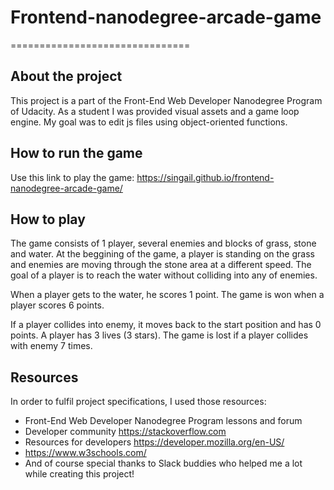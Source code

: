 # Frontend-nanodegree-arcade-game
===============================

## About the project

This project is a part of the Front-End Web Developer Nanodegree Program of Udacity. As a student I was provided visual assets and a game loop engine. My goal was to edit js files using object-oriented functions.

## How to run the game 

Use this link to play the game: https://singail.github.io/frontend-nanodegree-arcade-game/

## How to play

The game consists of 1 player, several enemies and blocks of grass, stone and water. At the beggining of the game, a player is standing on the grass and enemies are moving through the stone area at a different speed. The goal of a player is to reach the water without colliding into any of enemies. 

When a player gets to the water, he scores 1 point. The game is won when a player scores 6 points.

If a player collides into enemy, it moves back to the start position and has 0 points. A player has 3 lives (3 stars). The game is lost if a player collides with enemy 7 times.

## Resources

In order to fulfil project specifications, I used those resources:

* Front-End Web Developer Nanodegree Program lessons and forum
* Developer community https://stackoverflow.com
* Resources for developers https://developer.mozilla.org/en-US/
* https://www.w3schools.com/
* And of course special thanks to Slack buddies who helped me a lot while creating this project!
